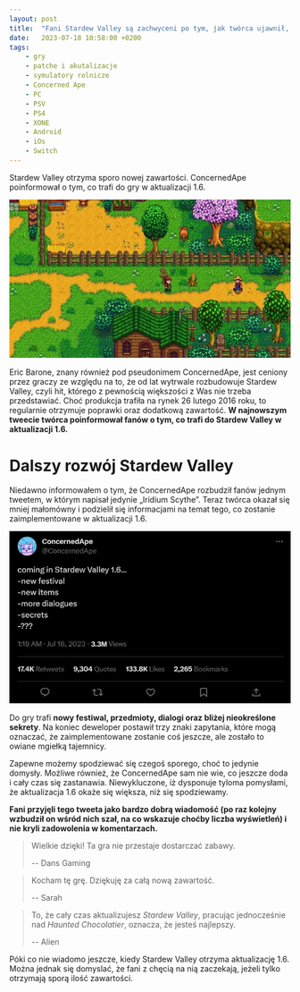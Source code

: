 ```yaml
---
layout: post
title:  "Fani Stardew Valley są zachwyceni po tym, jak twórca ujawnił, co spotka ich ulubioną grę"
date:   2023-07-18 10:58:00 +0200
tags:
    - gry 
    - patche i akutalizacje
    - symulatory rolnicze
    - Concerned Ape
    - PC
    - PSV
    - PS4
    - XONE
    - Android
    - iOs
    - Switch
---
```


Stardew Valley otrzyma sporo nowej zawartości. ConcernedApe poinformował o tym,
co trafi do gry w aktualizacji 1.6.

![Stardew Valley Gameplay Screenshot](/assets/stardew-valley-gameplay-screenshot.jpg)

Eric Barone, znany również pod pseudonimem ConcernedApe, jest ceniony przez
graczy ze względu na to, że od lat wytrwale rozbudowuje Stardew Valley, czyli
hit, którego z pewnością większości z Was nie trzeba przedstawiać. Choć
produkcja trafiła na rynek 26 lutego 2016 roku, to regularnie otrzymuje
poprawki oraz dodatkową zawartość. **W najnowszym tweecie twórca poinformował
fanów o tym, co trafi do Stardew Valley w aktualizacji 1.6.**

# Dalszy rozwój Stardew Valley

Niedawno informowałem o tym, że ConcernedApe rozbudził fanów jednym tweetem, w
którym napisał jedynie „Iridium Scythe”. Teraz twórca okazał się mniej
małomówny i podzielił się informacjami na temat tego, co zostanie
zaimplementowane w aktualizacji 1.6.

![Concerned Ape na Twitterze](/assets/twitter-post-2023-07-18-concerned-ape.webp)

Do gry trafi **nowy festiwal, przedmioty, dialogi oraz bliżej nieokreślone
sekrety**. Na koniec deweloper postawił trzy znaki zapytania, które mogą
oznaczać, że zaimplementowane zostanie coś jeszcze, ale zostało to owiane
mgiełką tajemnicy.

Zapewne możemy spodziewać się czegoś sporego, choć to jedynie domysły. Możliwe
również, że ConcernedApe sam nie wie, co jeszcze doda i cały czas się
zastanawia. Niewykluczone, iż dysponuje tyloma pomysłami, że aktualizacja 1.6
okaże się większa, niż się spodziewamy.

**Fani przyjęli tego tweeta jako bardzo dobrą wiadomość (po raz kolejny wzbudził
on wśród nich szał, na co wskazuje choćby liczba wyświetleń) i nie kryli
zadowolenia w komentarzach.**

> Wielkie dzięki! Ta gra nie przestaje dostarczać zabawy.
> 
> -- Dans Gaming

> Kocham tę grę. Dziękuję za całą nową zawartość.
> 
> -- Sarah

> To, że cały czas aktualizujesz _Stardew Valley_, pracując jednocześnie nad
> _Haunted Chocolatier_, oznacza, że jesteś najlepszy.
> 
> -- Alien

Póki co nie wiadomo jeszcze, kiedy Stardew Valley otrzyma aktualizację 1.6.
Można jednak się domyslać, że fani z chęcią na nią zaczekają, jeżeli tylko
otrzymają sporą ilość zawartości.
